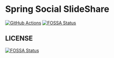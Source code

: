 # Spring Social SlideShare
[![GitHub Actions](https://github.com/t28hub/spring-social-slideshare/workflows/Build%20spring-social-slideshare%20project/badge.svg)](https://github.com/t28hub/spring-social-slideshare/actions)
[![FOSSA Status](https://app.fossa.com/api/projects/custom%2B14538%2Fspring-social-slideshare.svg?type=shield)](https://app.fossa.com/projects/custom%2B14538%2Fspring-social-slideshare?ref=badge_shield)


## LICENSE
[![FOSSA Status](https://app.fossa.com/api/projects/custom%2B14538%2Fspring-social-slideshare.svg?type=large)](https://app.fossa.com/projects/custom%2B14538%2Fspring-social-slideshare?ref=badge_large)
